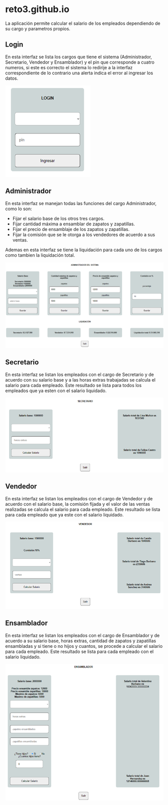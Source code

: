 # reto3.github.io
La aplicación permite calcular el salario de los empleados dependiendo de su cargo y parametros propios.

## Login
En esta interfaz se lista los cargos que tiene el sistema (Administrador, Secretario, Vendedor y Ensamblador) 
y el pin que corresponde a cuatro numeros, si este es correcto el sistema lo redirije 
a la interfaz correspondiente de lo contrario una alerta indica el error al ingresar los datos.

![](https://github.com/CamiloBurbano82/reto3.github.io/blob/camilo/images/login.png)

## Administrador
En esta interfaz se manejan todas las funciones del cargo Administrador, como lo son: 
- Fijar el salario base de los otros tres cargos.
- Fijar cantidad máxima a ensamblar de zapatos y zapatillas.
- Fijar el precio de ensamblaje de los zapatos y zapatillas.
- Fijar la comisión que se le otorga a los vendedores de acuerdo a sus ventas.

Ademas en esta interfaz se tiene la liquidación para cada uno de los cargos como tambien la liquidación total.

![](https://github.com/CamiloBurbano82/reto3.github.io/blob/main/images/administrador3.png)

## Secretario
En esta interfaz se listan los empleados con el cargo de Secretario y de acuerdo con su salario base y a las horas extras trabajadas
se calcula el salario para cada empleado. Este resultado se lista para todos los empleados que ya esten 
con el salario liquidado.

![](https://github.com/CamiloBurbano82/reto3.github.io/blob/main/images/secretario2.png)

## Vendedor
En esta interfaz se listan los empleados con el cargo de Vendedor y de acuerdo con el salario base, 
la comisión fijada y el valor de las ventas realizadas se calcula el salario para cada empleado. Este
resultado se lista para cada empleado que ya este con el salario liquidado.


![](https://github.com/CamiloBurbano82/reto3.github.io/blob/main/images/vendedor2.png)

## Ensamblador
En esta interfaz se listan los empleados con el cargo de Ensamblador y de acuerdo a su salario base,
horas extras, cantidad de zapatos y zapatillas ensambladas y si tiene o no hijos y cuantos, 
se procede a calcular el salario para cada empleado. Este resultado se lista para cada empleado con 
el salario liquidado.

![](https://github.com/CamiloBurbano82/reto3.github.io/blob/main/images/ensamblador2.png)
